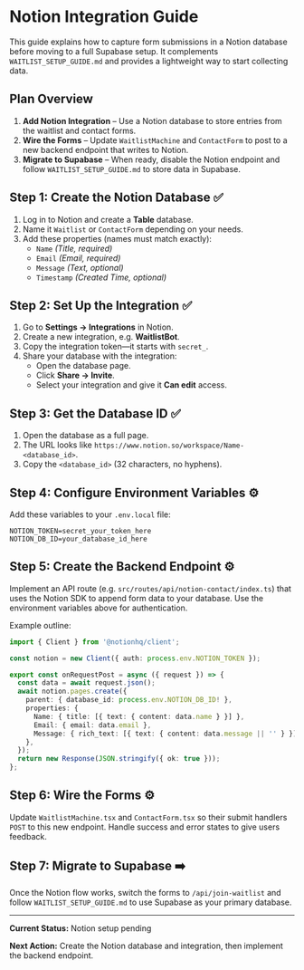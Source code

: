 # Notion Integration Guide

This guide explains how to capture form submissions in a Notion database before moving to a full Supabase setup. It complements `WAITLIST_SETUP_GUIDE.md` and provides a lightweight way to start collecting data.

## Plan Overview

1. **Add Notion Integration** – Use a Notion database to store entries from the waitlist and contact forms.
2. **Wire the Forms** – Update `WaitlistMachine` and `ContactForm` to post to a new backend endpoint that writes to Notion.
3. **Migrate to Supabase** – When ready, disable the Notion endpoint and follow `WAITLIST_SETUP_GUIDE.md` to store data in Supabase.

## Step 1: Create the Notion Database ✅

1. Log in to Notion and create a **Table** database.
2. Name it `Waitlist` or `ContactForm` depending on your needs.
3. Add these properties (names must match exactly):
   - `Name` _(Title, required)_
   - `Email` _(Email, required)_
   - `Message` _(Text, optional)_
   - `Timestamp` _(Created Time, optional)_

## Step 2: Set Up the Integration ✅

1. Go to **Settings → Integrations** in Notion.
2. Create a new integration, e.g. **WaitlistBot**.
3. Copy the integration token—it starts with `secret_`.
4. Share your database with the integration:
   - Open the database page.
   - Click **Share → Invite**.
   - Select your integration and give it **Can edit** access.

## Step 3: Get the Database ID ✅

1. Open the database as a full page.
2. The URL looks like `https://www.notion.so/workspace/Name-<database_id>`.
3. Copy the `<database_id>` (32 characters, no hyphens).

## Step 4: Configure Environment Variables ⚙️

Add these variables to your `.env.local` file:

```env
NOTION_TOKEN=secret_your_token_here
NOTION_DB_ID=your_database_id_here
```

## Step 5: Create the Backend Endpoint ⚙️

Implement an API route (e.g. `src/routes/api/notion-contact/index.ts`) that uses the Notion SDK to append form data to your database. Use the environment variables above for authentication.

Example outline:

```ts
import { Client } from '@notionhq/client';

const notion = new Client({ auth: process.env.NOTION_TOKEN });

export const onRequestPost = async ({ request }) => {
  const data = await request.json();
  await notion.pages.create({
    parent: { database_id: process.env.NOTION_DB_ID! },
    properties: {
      Name: { title: [{ text: { content: data.name } }] },
      Email: { email: data.email },
      Message: { rich_text: [{ text: { content: data.message || '' } }] },
    },
  });
  return new Response(JSON.stringify({ ok: true }));
};
```

## Step 6: Wire the Forms ⚙️

Update `WaitlistMachine.tsx` and `ContactForm.tsx` so their submit handlers `POST` to this new endpoint. Handle success and error states to give users feedback.

## Step 7: Migrate to Supabase ➡️

Once the Notion flow works, switch the forms to `/api/join-waitlist` and follow `WAITLIST_SETUP_GUIDE.md` to use Supabase as your primary database.

---

**Current Status:** Notion setup pending

**Next Action:** Create the Notion database and integration, then implement the backend endpoint.
